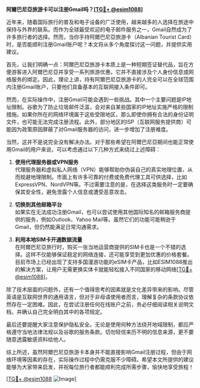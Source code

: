 **阿爾巴尼亞旅游卡可以注册Gmail吗？[[TG💪+ @esim1088](https://t.me/s/esim1088)]**

近年来，随着国际旅行的普及和电子设备的广泛使用，越来越多的人选择在旅途中保持与外界的联系。而作为全球最受欢迎的电子邮件服务之一，Gmail自然成为了许多旅行者的选择。然而，当你手持阿爾巴尼亞旅游卡（Albanian Tourist Card）时，是否能顺利注册Gmail账户呢？本文将从多个角度探讨这一问题，并提供实用建议。

首先，让我们明确一点：阿爾巴尼亞旅游卡本质上是一种短期签证替代品，旨在方便游客进入阿爾巴尼亞并享受一系列旅游优惠。它并不直接涉及个人身份信息或网络服务的绑定。因此，理论上讲，持有阿爾巴尼亞旅游卡的人完全可以在全球范围内注册Gmail账户，只要他们具备基本的互联网接入条件即可。

然而，在实际操作中，注册Gmail可能会遇到一些挑战。其中一个主要问题是IP地址限制。谷歌为了防止垃圾邮件泛滥，会对来自某些国家的IP地址实施严格的限制措施。如果你所在的网络环境属于这些受限地区，那么即使你拥有合法的身份证明文件，也可能无法完成注册流程。此外，部分地区的ISP（互联网服务提供商）可能因为政策原因屏蔽了对Gmail服务器的访问，进一步增加了注册难度。

当然，这并不是说完全没有解决办法。对于那些希望在阿爾巴尼亞期间也能正常使用Gmail的用户来说，可以考虑通过以下几种方式来绕过上述障碍：

1. **使用代理服务器或VPN服务**  
   代理服务器和虚拟私人网络（VPN）能够帮助你伪装自己的真实地理位置，从而规避地理限制。市面上有许多可靠的付费或免费代理工具可供选择，比如ExpressVPN、NordVPN等。不过需要注意的是，在选择这类服务时一定要确保其安全性，避免泄露个人信息或遭受恶意攻击。

2. **切换到其他邮箱平台**  
   如果实在无法成功注册Gmail，也可以尝试使用其他国际知名的邮箱服务商提供的服务，例如Outlook、Yahoo Mail等。虽然它们的功能可能稍逊于Gmail，但仍然能满足日常沟通需求。

3. **利用本地SIM卡开通数据流量**  
   在阿爾巴尼亞旅行时，购买一张当地运营商提供的SIM卡也是一个不错的选择。这样不仅能够保证稳定的网络连接，还可能享受到更加优惠的价格套餐。目前市场上已经出现了支持多国漫游功能的eSIM卡产品，比如ESIM1088推出的解决方案，让用户无需更换实体卡就能轻松接入不同国家的移动网络[[TG💪+ @esim1088](https://t.me/s/esim1088)]。

除了技术层面的问题外，还有一个值得思考的因素就是文化差异带来的影响。尽管英语是互联网世界的通用语言，但对于非母语使用者而言，理解复杂的条款协议依然存在一定困难。因此，在尝试注册任何在线账户之前，务必仔细阅读相关说明文档，并确认自己完全明白其中的各项规定。

最后还要提醒大家注意保护隐私安全。无论是使用何种方法绕开地域限制，都应严格遵守当地法律法规以及谷歌的服务条款。切勿轻信来历不明的信息来源，更不要随意透露敏感资料给他人。

综上所述，虽然阿爾巴尼亞旅游卡本身并不能直接影响Gmail注册过程，但由于网络环境等因素的存在，实际操作过程中仍需克服不少障碍。希望本文所提供的建议能够为大家带来启发，并祝每位旅行者都能顺利完成所需步骤，愉快地享受旅程！

[[TG💪+ @esim1088](https://t.me/s/esim1088) ![Image](https://i.postimg.cc/4NQfJmqS/Snipaste-2025-05-13-00-14-12.png)]